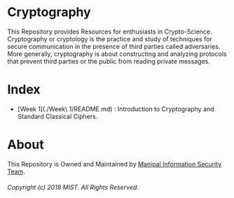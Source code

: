 # Cryptography

This Repository provides Resources for enthusiasts in Crypto-Science.
Cryptography or cryptology is the practice and study of techniques for secure communication in the presence of third parties called adversaries. More generally, cryptography is about constructing and analyzing protocols that prevent third parties or the public from reading private messages.

# Index

- [Week 1](./Week\ 1/README.md) : Introduction to Cryptography and Standard Classical Ciphers.

# About

This Repository is Owned and Maintained by [Manipal Information Security Team](https://wearemist.in/#/).

###### Copyright (c) 2018 MIST. All Rights Reserved.
